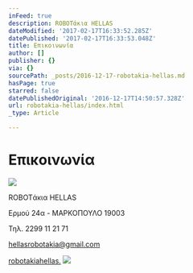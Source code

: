 ```yaml
---
inFeed: true
description: ROBOTάκια HELLAS
dateModified: '2017-02-17T16:33:52.285Z'
datePublished: '2017-02-17T16:33:53.048Z'
title: Επικοινωνία
author: []
publisher: {}
via: {}
sourcePath: _posts/2016-12-17-robotakia-hellas.md
hasPage: true
starred: false
datePublishedOriginal: '2016-12-17T14:50:57.328Z'
url: robotakia-hellas/index.html
_type: Article

---
```

# Επικοινωνία
![](https://the-grid-user-content.s3-us-west-2.amazonaws.com/534e32f3-927d-48f0-a5f3-8b5cb8c51956.gif)

ROBOTάκια HELLAS

Ερμού 24α - ΜΑΡΚΟΠΟΥΛΟ 19003

Τηλ. 2299 11 21 71

hellasrobotakia@gmail.com

[robotakiahellas.][0]
![](https://the-grid-user-content.s3-us-west-2.amazonaws.com/3e576d70-ef45-450b-ab3e-3c24ab1fb9e0.gif)

[0]: http://www.robotakiahellas.com/